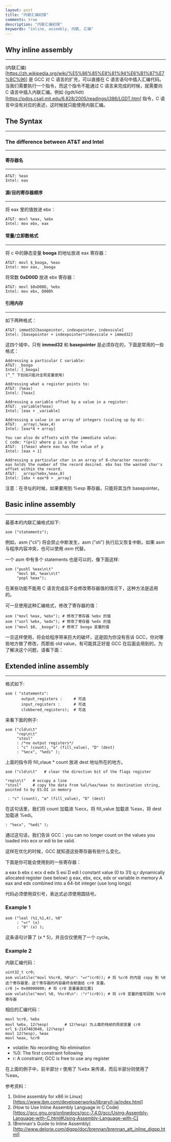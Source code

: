```yaml
---
layout: post
title: "内联汇编初探"
comments: true
description: "内联汇编初探"
keywords: "inline, assembly, 内联, 汇编"
---
```


## Why inline assembly

___

(内联汇编)[https://zh.wikipedia.org/wiki/%E5%86%85%E8%81%94%E6%B1%87%E7%BC%96] 是 GCC 对 C 语言的扩充，可以直接在 C 语言语句中插入汇编代码。当我们需要执行一个指令，而这个指令不能通过 C 语言来完成的时候，就需要向 C 语言中插入内联汇编。例如 (lgdt/lidt)[https://pdos.csail.mit.edu/6.828/2005/readings/i386/LGDT.htm] 指令，C 语言中没有对应的表述，这时候就只能使用内联汇编。

## The Syntax

___

### The difference between AT&T and Intel

___

#### 寄存器名

___

```
AT&T: %eax
Intel: eax
```

#### 源/目的寄存器顺序

___

将 eax 里的值放进 ebx：

```
AT&T: movl %eax, %ebx
Intel: mov ebx, eax
```

#### 常量/立即数格式

___

将 c 中的静态变量 **booga** 的地址放进 eax 寄存器：

```
AT&T: movl $_booga, %eax
Intel: mov eax, _booga
```

将常数 **0xD00D** 放进 ebx 寄存器：

```
AT&T: movl $0xD00D, %ebx
Intel: mov ebx, D00Dh
```

#### 引用内存

___

如下两种格式：

```
AT&T: immed32[basepointer, indexpointer, indexscale]
Intel: [basepointer + indexpointer*indexscale + immed32]
```

这四个域中，只有 **immed32** 和 **basepointer** 是必须存在的，下面是常用的一些格式：

```
Addressing a particular C variable:
AT&T: _booga
Intel: [_booga]
(“_” 下划线只能对全局变量使用)
```

```
Addressing what a register points to:
AT&T: (%eax)
Intel: [%eax]
```

```
Addressing a variable offset by a value in a register:
AT&T: _variable(%eax)
Intel: [eax + _variable]
```

```
Addressing a value in an array of integers (scaling up by 4):
AT&T:  _array(,%eax,4)
Intel: [eax*4 + array]
```

```
You can also do offsets with the immediate value:
C code: *(p+1) where p is a char *
AT&T:  1(%eax) where eax has the value of p
Intel: [eax + 1]
```

```
Addressing a particular char in an array of 8-character records:
eax holds the number of the record desired. ebx has the wanted char's offset within the record.
AT&T:  _array(%ebx,%eax,8)
Intel: [ebx + eax*8 + _array]
```

注意：在寻址的时候，如果要用到 %esp 寄存器，只能将其当作 basepointer。
 
## Basic inline assembly

___

最基本的内联汇编格式如下:

```
asm ("statements");
```

例如，asm ("cli") 将会禁止中断发生，asm ("sti") 执行后又恢复中断。如果 asm 与程序内容冲突，也可以使用 _asm_ 代替。

一个 asm 中有多个 statements 也是可以的，像下面这样:

```
asm ("pushl %eax\n\t"
     "movl $0, %eax\n\t"
     "popl %eax");
```

在某些功能不能用 C 语言完成且不会修改寄存器值的情况下，这种方法是适用的。

可一旦使用这种汇编格式，修改了寄存器的值：

```
asm ("movl %eax, %ebx"); # 修改了寄存器 %ebx 的值
asm ("xorl %ebx, %edx"); # 修改了寄存器 %edx 的值
asm ("movl $0, _booga"); # 修改了 booga 变量的值
```

一旦这样使用，将会给程序带来巨大的破坏，这是因为你没有告诉 GCC，你对哪些地方做了修改，而那些 old value，有可能其正好是 GCC 在后面会用到的，为了解决这个问题，请看下面：

## Extended inline assembly

___

格式如下:

```
asm ( "statements": 
       output_registers :     # 可选 
       input_registers :      # 可选
       clobbered_registers);  # 可选
```

来看下面的例子:

```
asm ("cld\n\t"
     "rep\n\t"
     "stosl"
     : /*no output registers*/
     : "c" (count), "a" (fill_value), "D" (dest)
     : "%ecx", "%edi" );
```

上面的指令将 fill_vlaue * count 放进 dest 地址所在的地方。

```
asm ("cld\n\t"   # clear the direction bit of the flags register
```

```
"rep\n\t"   # occupy a line
"stosl"     # copy the data from %al/%ax/%eax to destination string, pointed to by ES:DI in memory
```

```
 : "c" (count), "a" (fill_value), "D" (dest)
```

在这句话里，我们将 count 加载进 %ecx，将 fill_value 加载进 %eax，将 dest 加载进 %edi。

```
: "%ecx", "%edi" );
```

通过这句话，我们告诉 GCC：you can no longer count on the values you loaded into ecx or edi to be valid.

这样在优化的时候，GCC 就知道这些寄存器有些什么变化。

下面是你可能会使用到的一些寄存器：

a        eax
b        ebx
c        ecx
d        edx
S        esi
D        edi
I        constant value (0 to 31)
q,r      dynamically allocated register (see below)
g        eax, ebx, ecx, edx or variable in memory
A        eax and edx combined into a 64-bit integer (use long longs)

代码必须使用双引号，表达式必须使用圆括号。

### Example 1

```
asm ("leal (%1,%1,4), %0"
     : "=r" (x)
     : "0" (x) );
```

这条语句计算了 (x * 5)，并且仅仅使用了一个 cycle。

### Example 2

内联汇编代码：

```
uint32_t cr0;
asm volatile("movl %%cr0, %0\n": "=r"(cr0)); # 将 %cr0 的内容 copy 到 %0 这个寄存器里，这个寄存器的内容最终会赋值给 cr0 变量。
cr0 |= 0x80000000; # 将 cr0 变量最高位置1
asm volatile("movl %0, %%cr0\n": :"r"(cr0)); # 将 cr0 变量的值写回到 %cr0 寄存器
```

相应的汇编代码：

```
movl %cr0, %ebx
movl %ebx, 12(%esp)       # 12(%esp) 为上面的栈帧的局部变量 cr0
orl $-2147483648, 12(%esp)
movl 12(%esp), %eax
movl %eax, %cr0
```

- volatile: No recording; No elimination
- %0: The first constraint following
- r: A constraint; GCC is free to use any register

在上面的例子中，前半部分 r 使用了 %ebx 来传递，而后半部分则使用了 %eax。

参考资料：

1. (Inline assembly for x86 in Linux)[https://www.ibm.com/developerworks/library/l-ia/index.html]
2. (How to Use Inline Assembly Language in C Code)[https://gcc.gnu.org/onlinedocs/gcc-7.4.0/gcc/Using-Assembly-Language-with-C.html#Using-Assembly-Language-with-C]
3. (Brennan's Guide to Inline Assembly)[http://www.delorie.com/djgpp/doc/brennan/brennan_att_inline_djgpp.html]